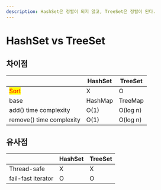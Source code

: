```yaml
---
description: HashSet은 정렬이 되지 않고, TreeSet은 정렬이 된다.
---
```


# HashSet vs TreeSet

## 차이점

|                                      | HashSet | TreeSet  |
| ------------------------------------ | ------- | -------- |
| <mark style="color:red;">Sort</mark> | X       | O        |
| base                                 | HashMap | TreeMap  |
| add() time complexity                | O(1)    | O(log n) |
| remove() time complexity             | O(1)    | O(log n) |

## 유사점

|                    | HashSet | TreeSet |
| ------------------ | ------- | ------- |
| Thread-safe        | X       | X       |
| fail-fast iterator | O       | O       |
